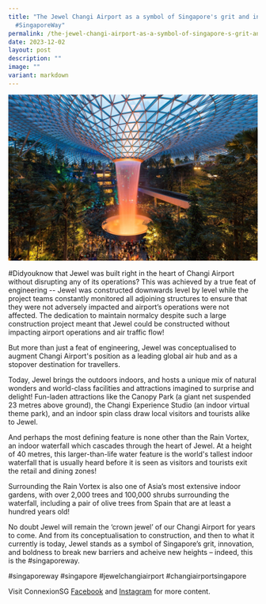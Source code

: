 ```yaml
---
title: "The Jewel Changi Airport as a symbol of Singapore's grit and innovation
  #SingaporeWay"
permalink: /the-jewel-changi-airport-as-a-symbol-of-singapore-s-grit-and-innovation-singaporeway/
date: 2023-12-02
layout: post
description: ""
image: ""
variant: markdown
---
```

![](/images/connexionsg/2023/Jewel.jpg)

#Didyouknow that Jewel was built right in the heart of Changi Airport without disrupting any of its operations?
This was achieved by a true feat of engineering -- Jewel was constructed downwards level by level while the project teams constantly monitored all adjoining structures to ensure that they were not adversely impacted and airport’s operations were not affected. The dedication to maintain normalcy despite such a large construction project meant that Jewel could be constructed without impacting airport operations and air traffic flow!

But more than just a feat of engineering, Jewel was conceptualised to augment Changi Airport's position as a leading global air hub and as a stopover destination for travellers.

Today, Jewel brings the outdoors indoors, and hosts a unique mix of natural wonders and world-class facilities and attractions imagined to surprise and delight! Fun-laden attractions like the Canopy Park (a giant net suspended 23 metres above ground), the Changi Experience Studio (an indoor virtual theme park), and an indoor spin class draw local visitors and tourists alike to Jewel.

And perhaps the most defining feature is none other than the Rain Vortex, an indoor waterfall which cascades through the heart of Jewel. At a height of 40 metres, this larger-than-life water feature is the world's tallest indoor waterfall that is usually heard before it is seen as visitors and tourists exit the retail and dining zones!

Surrounding the Rain Vortex is also one of Asia’s most extensive indoor gardens, with over 2,000 trees and 100,000 shrubs surrounding the waterfall, including a pair of olive trees from Spain that are at least a hundred years old!

No doubt Jewel will remain the ‘crown jewel’ of our Changi Airport for years to come. And from its conceptualisation to construction, and then to what it currently is today, Jewel stands as a symbol of Singapore’s grit, innovation, and boldness to break new barriers and acheive new heights – indeed, this is the #singaporeway.

#singaporeway #singapore #jewelchangiairport  #changiairportsingapore


Visit ConnexionSG [Facebook](https://www.facebook.com/ConnexionSG) and [Instagram](https://www.instagram.com/connexionsg/) for more content.